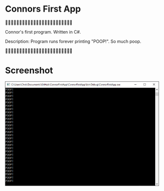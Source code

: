# Connors First App
💩💩💩💩💩💩💩💩💩💩💩💩💩💩💩💩💩💩💩💩💩💩💩💩

Connor's first program.  Written in C#.  

Description:
Program runs forever printing "POOP!".  So much poop.

💩💩💩💩💩💩💩💩💩💩💩💩💩💩💩💩💩💩💩💩💩💩💩💩

# Screenshot

![Connor First App Screenshot](/images/ConnorFirstApp_Screenshot.png)

